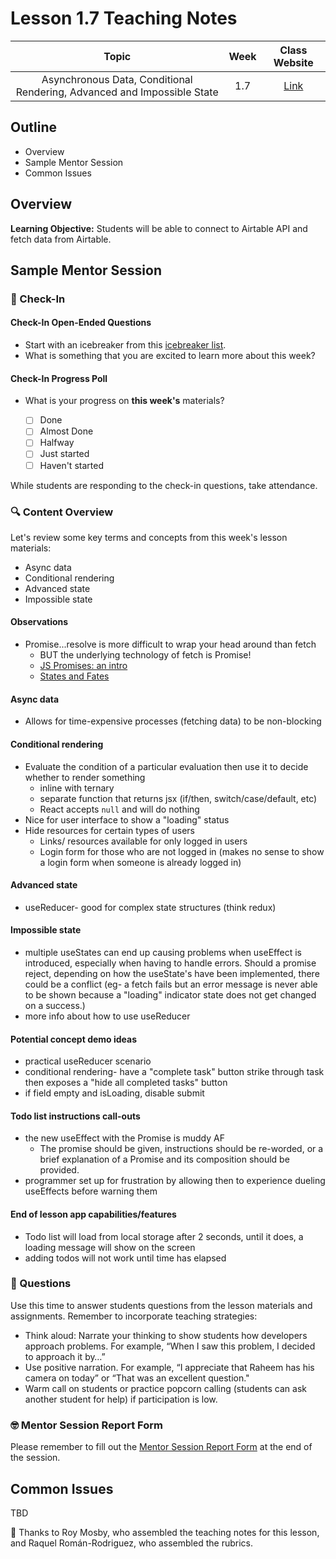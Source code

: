 # Lesson 1.7 Teaching Notes

| **Topic** | **Week** | **Class Website** |
| :---: | :---: | :---: |
| Asynchronous Data, Conditional Rendering, Advanced and Impossible State | 1.7 | [Link](https://learn.codethedream.org/) |

## Outline

- Overview
- Sample Mentor Session
- Common Issues

## Overview

**Learning Objective:** Students will be able to connect to Airtable API and fetch data from Airtable.

## Sample Mentor Session

### :wave: Check-In

#### Check-In Open-Ended Questions

- Start with an icebreaker from this [icebreaker list](https://docs.google.com/document/d/1WbwKn8B5GfRueq7Zbw0zx_k15aqyIqIs23i_WHI-pPI/edit?usp=sharing).
- What is something that you are excited to learn more about this week?

#### Check-In Progress Poll

- What is your progress on **this week's** materials?

  - [ ] Done
  - [ ] Almost Done
  - [ ] Halfway
  - [ ] Just started
  - [ ] Haven't started

While students are responding to the check-in questions, take attendance.

### :mag: Content Overview

Let's review some key terms and concepts from this week's lesson materials:

- Async data
- Conditional rendering
- Advanced state
- Impossible state

#### Observations

- Promise...resolve is more difficult to wrap your head around than fetch
  - BUT the underlying technology of fetch is Promise!
  - [JS Promises: an intro](https://web.dev/promises/)
  - [States and Fates](https://github.com/domenic/promises-unwrapping/blob/master/docs/states-and-fates.md)

#### Async data

- Allows for time-expensive processes (fetching data) to be non-blocking

#### Conditional rendering

- Evaluate the condition of a particular evaluation then use it to decide whether to render something
  - inline with ternary
  - separate function that returns jsx (if/then, switch/case/default, etc)
  - React accepts `null` and will do nothing
- Nice for user interface to show a "loading" status
- Hide resources for certain types of users
  - Links/ resources available for only logged in users
  - Login form for those who are not logged in (makes no sense to show a login form when someone is already logged in)

#### Advanced state

- useReducer- good for complex state structures (think redux)

#### Impossible state

- multiple useStates can end up causing problems when useEffect is introduced, especially when having to handle errors. Should a promise reject, depending on how the useState's have been implemented, there could be a conflict (eg- a fetch fails but an error message is never able to be shown because a "loading" indicator state does not get changed on a success.)
- more info about how to use useReducer

#### Potential concept demo ideas

- practical useReducer scenario
- conditional rendering- have a "complete task" button strike through task then exposes a "hide all completed tasks" button
- if field empty and isLoading, disable submit

#### Todo list instructions call-outs

- the new useEffect with the Promise is muddy AF
  - The promise should be given, instructions should be re-worded, or a brief explanation of a Promise and its composition should be provided.
- programmer set up for frustration by allowing then to experience dueling useEffects before warning them

#### End of lesson app capabilities/features

- Todo list will load from local storage after 2 seconds, until it does, a loading message will show on the screen
- adding todos will not work until time has elapsed

### :thinking: Questions

Use this time to answer students questions from the lesson materials and assignments. Remember to incorporate teaching strategies:

- Think aloud: Narrate your thinking to show students how developers approach problems. For example, “When I saw this problem, I decided to approach it by…”
- Use positive narration. For example, “I appreciate that Raheem has his camera on today” or “That was an excellent question."
- Warm call on students or practice popcorn calling (students can ask another student for help) if participation is low.

### :nerd_face: Mentor Session Report Form

Please remember to fill out the [Mentor Session Report Form](https://airtable.com/shrp0jjRtoMyTXRzh) at the end of the session.

## Common Issues

TBD

:crown: Thanks to Roy Mosby, who assembled the teaching notes for this lesson, and Raquel Román-Rodriguez, who assembled the rubrics.
